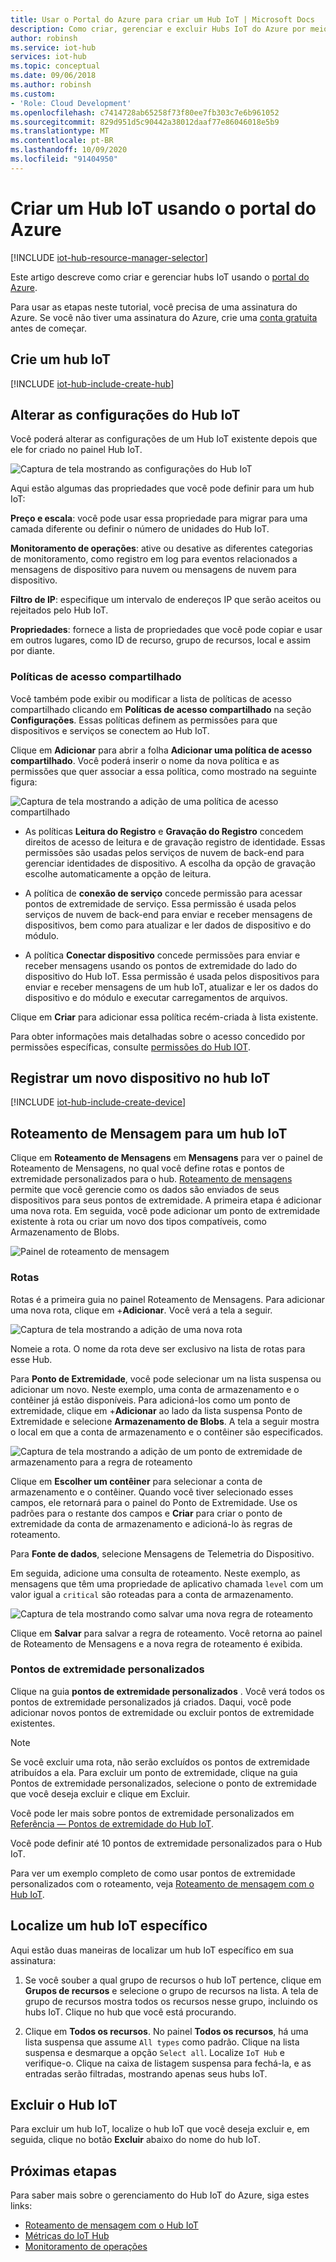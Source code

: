 ```yaml
---
title: Usar o Portal do Azure para criar um Hub IoT | Microsoft Docs
description: Como criar, gerenciar e excluir Hubs IoT do Azure por meio do Portal do Azure. Inclui informações sobre tipos de preço, escala, segurança e configurações de mensagens.
author: robinsh
ms.service: iot-hub
services: iot-hub
ms.topic: conceptual
ms.date: 09/06/2018
ms.author: robinsh
ms.custom:
- 'Role: Cloud Development'
ms.openlocfilehash: c7414728ab65258f73f80ee7fb303c7e6b961052
ms.sourcegitcommit: 829d951d5c90442a38012daaf77e86046018e5b9
ms.translationtype: MT
ms.contentlocale: pt-BR
ms.lasthandoff: 10/09/2020
ms.locfileid: "91404950"
---
```

# <a name="create-an-iot-hub-using-the-azure-portal"></a>Criar um Hub IoT usando o portal do Azure

[!INCLUDE [iot-hub-resource-manager-selector](../../includes/iot-hub-resource-manager-selector.md)]

Este artigo descreve como criar e gerenciar hubs IoT usando o [portal do Azure](https://portal.azure.com).

Para usar as etapas neste tutorial, você precisa de uma assinatura do Azure. Se você não tiver uma assinatura do Azure, crie uma [conta gratuita](https://azure.microsoft.com/free/?WT.mc_id=A261C142F) antes de começar.

## <a name="create-an-iot-hub"></a>Crie um hub IoT

[!INCLUDE [iot-hub-include-create-hub](../../includes/iot-hub-include-create-hub.md)]

## <a name="change-the-settings-of-the-iot-hub"></a>Alterar as configurações do Hub IoT

Você poderá alterar as configurações de um Hub IoT existente depois que ele for criado no painel Hub IoT.

![Captura de tela mostrando as configurações do Hub IoT](./media/iot-hub-create-through-portal/iot-hub-settings-panel.png)

Aqui estão algumas das propriedades que você pode definir para um hub IoT:

**Preço e escala**: você pode usar essa propriedade para migrar para uma camada diferente ou definir o número de unidades do Hub IoT. 

**Monitoramento de operações**: ative ou desative as diferentes categorias de monitoramento, como registro em log para eventos relacionados a mensagens de dispositivo para nuvem ou mensagens de nuvem para dispositivo.

**Filtro de IP**: especifique um intervalo de endereços IP que serão aceitos ou rejeitados pelo Hub IoT.

**Propriedades**: fornece a lista de propriedades que você pode copiar e usar em outros lugares, como ID de recurso, grupo de recursos, local e assim por diante.

### <a name="shared-access-policies"></a>Políticas de acesso compartilhado

Você também pode exibir ou modificar a lista de políticas de acesso compartilhado clicando em **Políticas de acesso compartilhado** na seção **Configurações**. Essas políticas definem as permissões para que dispositivos e serviços se conectem ao Hub IoT. 

Clique em **Adicionar** para abrir a folha **Adicionar uma política de acesso compartilhado**.  Você poderá inserir o nome da nova política e as permissões que quer associar a essa política, como mostrado na seguinte figura:

![Captura de tela mostrando a adição de uma política de acesso compartilhado](./media/iot-hub-create-through-portal/iot-hub-add-shared-access-policy.png)

* As políticas **Leitura do Registro** e **Gravação do Registro** concedem direitos de acesso de leitura e de gravação registro de identidade. Essas permissões são usadas pelos serviços de nuvem de back-end para gerenciar identidades de dispositivo. A escolha da opção de gravação escolhe automaticamente a opção de leitura.

* A política de **conexão de serviço** concede permissão para acessar pontos de extremidade de serviço. Essa permissão é usada pelos serviços de nuvem de back-end para enviar e receber mensagens de dispositivos, bem como para atualizar e ler dados de dispositivo e do módulo.

* A política **Conectar dispositivo** concede permissões para enviar e receber mensagens usando os pontos de extremidade do lado do dispositivo do Hub IoT. Essa permissão é usada pelos dispositivos para enviar e receber mensagens de um hub IoT, atualizar e ler os dados do dispositivo e do módulo e executar carregamentos de arquivos.

Clique em **Criar** para adicionar essa política recém-criada à lista existente.

Para obter informações mais detalhadas sobre o acesso concedido por permissões específicas, consulte [permissões do Hub IOT](./iot-hub-devguide-security.md#iot-hub-permissions).

## <a name="register-a-new-device-in-the-iot-hub"></a>Registrar um novo dispositivo no hub IoT

[!INCLUDE [iot-hub-include-create-device](../../includes/iot-hub-include-create-device.md)]

## <a name="message-routing-for-an-iot-hub"></a>Roteamento de Mensagem para um hub IoT

Clique em **Roteamento de Mensagens** em **Mensagens** para ver o painel de Roteamento de Mensagens, no qual você define rotas e pontos de extremidade personalizados para o hub. [Roteamento de mensagens](iot-hub-devguide-messages-d2c.md) permite que você gerencie como os dados são enviados de seus dispositivos para seus pontos de extremidade. A primeira etapa é adicionar uma nova rota. Em seguida, você pode adicionar um ponto de extremidade existente à rota ou criar um novo dos tipos compatíveis, como Armazenamento de Blobs. 

![Painel de roteamento de mensagem](./media/iot-hub-create-through-portal/iot-hub-message-routing.png)

### <a name="routes"></a>Rotas

Rotas é a primeira guia no painel Roteamento de Mensagens. Para adicionar uma nova rota, clique em +**Adicionar**. Você verá a tela a seguir. 

![Captura de tela mostrando a adição de uma nova rota](./media/iot-hub-create-through-portal/iot-hub-add-route-storage-endpoint.png)

Nomeie a rota. O nome da rota deve ser exclusivo na lista de rotas para esse Hub. 

Para **Ponto de Extremidade**, você pode selecionar um na lista suspensa ou adicionar um novo. Neste exemplo, uma conta de armazenamento e o contêiner já estão disponíveis. Para adicioná-los como um ponto de extremidade, clique em +**Adicionar** ao lado da lista suspensa Ponto de Extremidade e selecione **Armazenamento de Blobs**. A tela a seguir mostra o local em que a conta de armazenamento e o contêiner são especificados.

![Captura de tela mostrando a adição de um ponto de extremidade de armazenamento para a regra de roteamento](./media/iot-hub-create-through-portal/iot-hub-routing-add-storage-endpoint.png)

Clique em **Escolher um contêiner** para selecionar a conta de armazenamento e o contêiner. Quando você tiver selecionado esses campos, ele retornará para o painel do Ponto de Extremidade. Use os padrões para o restante dos campos e **Criar** para criar o ponto de extremidade da conta de armazenamento e adicioná-lo às regras de roteamento.

Para **Fonte de dados**, selecione Mensagens de Telemetria do Dispositivo. 

Em seguida, adicione uma consulta de roteamento. Neste exemplo, as mensagens que têm uma propriedade de aplicativo chamada `level` com um valor igual a `critical` são roteadas para a conta de armazenamento.

![Captura de tela mostrando como salvar uma nova regra de roteamento](./media/iot-hub-create-through-portal/iot-hub-add-route.png)

Clique em **Salvar** para salvar a regra de roteamento. Você retorna ao painel de Roteamento de Mensagens e a nova regra de roteamento é exibida.

### <a name="custom-endpoints"></a>Pontos de extremidade personalizados

Clique na guia **pontos de extremidade personalizados** . Você verá todos os pontos de extremidade personalizados já criados. Daqui, você pode adicionar novos pontos de extremidade ou excluir pontos de extremidade existentes. 

> [!NOTE]
> Se você excluir uma rota, não serão excluídos os pontos de extremidade atribuídos a ela. Para excluir um ponto de extremidade, clique na guia Pontos de extremidade personalizados, selecione o ponto de extremidade que você deseja excluir e clique em Excluir.
>

Você pode ler mais sobre pontos de extremidade personalizados em [Referência — Pontos de extremidade do Hub IoT](iot-hub-devguide-endpoints.md).

Você pode definir até 10 pontos de extremidade personalizados para o Hub IoT. 

Para ver um exemplo completo de como usar pontos de extremidade personalizados com o roteamento, veja [Roteamento de mensagem com o Hub IoT](tutorial-routing.md).

## <a name="find-a-specific-iot-hub"></a>Localize um hub IoT específico

Aqui estão duas maneiras de localizar um hub IoT específico em sua assinatura:

1. Se você souber a qual grupo de recursos o hub IoT pertence, clique em **Grupos de recursos** e selecione o grupo de recursos na lista. A tela de grupo de recursos mostra todos os recursos nesse grupo, incluindo os hubs IoT. Clique no hub que você está procurando.

2. Clique em **Todos os recursos**. No painel **Todos os recursos**, há uma lista suspensa que assume `All types` como padrão. Clique na lista suspensa e desmarque a opção `Select all`. Localize `IoT Hub` e verifique-o. Clique na caixa de listagem suspensa para fechá-la, e as entradas serão filtradas, mostrando apenas seus hubs IoT.

## <a name="delete-the-iot-hub"></a>Excluir o Hub IoT

Para excluir um hub IoT, localize o hub IoT que você deseja excluir e, em seguida, clique no botão **Excluir** abaixo do nome do hub IoT.

## <a name="next-steps"></a>Próximas etapas

Para saber mais sobre o gerenciamento do Hub IoT do Azure, siga estes links:

* [Roteamento de mensagem com o Hub IoT](tutorial-routing.md)
* [Métricas do IoT Hub](iot-hub-metrics.md)
* [Monitoramento de operações](iot-hub-operations-monitoring.md)

